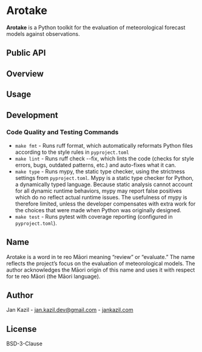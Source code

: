 # Arotake

**Arotake** is a Python toolkit for the evaluation of meteorological forecast models against observations.

## Public API

## Overview

## Usage

## Development

### Code Quality and Testing Commands

- `make fmt` - Runs ruff format, which automatically reformats Python files according to the style rules in `pyproject.toml`
- `make lint` - Runs ruff check --fix, which lints the code (checks for style errors, bugs, outdated patterns, etc.) and auto-fixes what it can.
- `make type` - Runs mypy, the static type checker, using the strictness settings from `pyproject.toml`. Mypy is a static type checker for Python, a dynamically typed language. Because static analysis cannot account for all dynamic runtime behaviors, mypy may report false positives which do no reflect actual runtime issues. The usefulness of mypy is therefore limited, unless the developer compensates with extra work for the choices that were made when Python was originally designed.
- `make test` - Runs pytest with coverage reporting (configured in `pyproject.toml`).

## Name

Arotake is a word in te reo Māori meaning “review” or “evaluate.” The name reflects the project’s focus on the evaluation of meteorological models. The author acknowledges the Māori origin of this name and uses it with respect for te reo Māori (the Māori language).

## Author

Jan Kazil - jan.kazil.dev@gmail.com - [jankazil.com](https://jankazil.com)

## License

BSD-3-Clause
